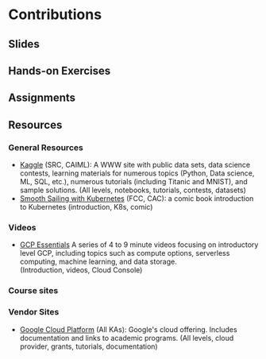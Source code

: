 # Contributions

##  Slides

##  Hands-on Exercises

##  Assignments


## Resources

### General Resources


* [Kaggle](/Content/Kaggle.md) (SRC, CAIML): A WWW site with public data sets, data science contests, learning materials for 
numerous topics (Python, Data science, ML, SQL, etc.), numerous tutorials (including Titanic and MNIST), 
and sample solutions. (All levels, notebooks, tutorials, contests, datasets)
* [Smooth Sailing with Kubernetes](/Content/k8scomic.md) (FCC, CAC): a comic book introduction to Kubernetes (introduction, K8s, comic)


### Videos
* [GCP Essentials](/Content/GCPEssentials.md) A series of 4 to 9 minute videos focusing on introductory level GCP, 
including topics such as compute options, serverless computing, machine learning, and data storage.  
(Introduction, videos, Cloud Console)


### Course sites


### Vendor Sites

*  [Google Cloud Platform](/Content/GCP.md) (All KAs): Google's cloud offering. Includes documentation and links to academic programs. (All levels, cloud provider, grants, tutorials, documentation)

